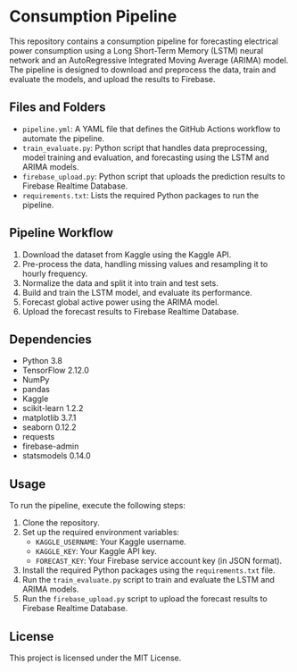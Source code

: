 # Consumption Pipeline

This repository contains a consumption pipeline for forecasting electrical power consumption using a Long Short-Term Memory (LSTM) neural network and an AutoRegressive Integrated Moving Average (ARIMA) model. The pipeline is designed to download and preprocess the data, train and evaluate the models, and upload the results to Firebase.

## Files and Folders

- `pipeline.yml`: A YAML file that defines the GitHub Actions workflow to automate the pipeline.
- `train_evaluate.py`: Python script that handles data preprocessing, model training and evaluation, and forecasting using the LSTM and ARIMA models.
- `firebase_upload.py`: Python script that uploads the prediction results to Firebase Realtime Database.
- `requirements.txt`: Lists the required Python packages to run the pipeline.

## Pipeline Workflow

1. Download the dataset from Kaggle using the Kaggle API.
2. Pre-process the data, handling missing values and resampling it to hourly frequency.
3. Normalize the data and split it into train and test sets.
4. Build and train the LSTM model, and evaluate its performance.
5. Forecast global active power using the ARIMA model.
6. Upload the forecast results to Firebase Realtime Database.

## Dependencies

- Python 3.8
- TensorFlow 2.12.0
- NumPy
- pandas
- Kaggle
- scikit-learn 1.2.2
- matplotlib 3.7.1
- seaborn 0.12.2
- requests
- firebase-admin
- statsmodels 0.14.0

## Usage

To run the pipeline, execute the following steps:

1. Clone the repository.
2. Set up the required environment variables:
   - `KAGGLE_USERNAME`: Your Kaggle username.
   - `KAGGLE_KEY`: Your Kaggle API key.
   - `FORECAST_KEY`: Your Firebase service account key (in JSON format).
3. Install the required Python packages using the `requirements.txt` file.
4. Run the `train_evaluate.py` script to train and evaluate the LSTM and ARIMA models.
5. Run the `firebase_upload.py` script to upload the forecast results to Firebase Realtime Database.

## License

This project is licensed under the MIT License.
